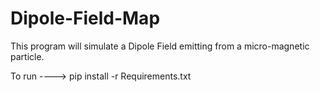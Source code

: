 # Dipole-Field-Map

This program will simulate a Dipole Field emitting from a micro-magnetic particle. 

To run ----> pip install -r Requirements.txt
